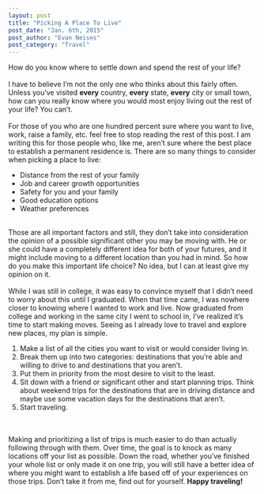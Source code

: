 ```yaml
---
layout: post
title: "Picking A Place To Live"
post_date: "Jan. 6th, 2015"
post_author: "Evan Neises"
post_category: "Travel"
---
```


How do you know where to settle down and spend the rest of your life?
<br><br><!--endpreview-->
	I have to believe I’m not the only one who thinks about this fairly often. Unless you’ve visited <b>every</b> country, <b>every</b> state, <b>every</b> city or small town, how can you really know where you would most enjoy living out the rest of your life? You can’t. 
<br><br>
	For those of you who are one hundred percent sure where you want to live, work, raise a family, etc. feel free to stop reading the rest of this post. I am writing this for those people who, like me, aren’t sure where the best place to establish a permanent residence is. There are so many things to consider when picking a place to live: <br>
<ul>
	<li>Distance from the rest of your family</li>
	<li>Job and career growth opportunities</li>
<li>Safety for you and your family</li>
<li>Good education options</li>
<li>Weather preferences</li>
</ul><br>
Those are all important factors and still, they don’t take into consideration the opinion of a possible significant other you may be moving with. He or she could have a completely different idea for both of your futures, and it might include moving to a different location than you had in mind. So how do you make this important life choice? No idea, but I can at least give my opinion on it. 
<br><br>
	While I was still in college, it was easy to convince myself that I didn’t need to worry about this until I graduated. When that time came, I was nowhere closer to knowing where I wanted to work and live. Now graduated from college and working in the same city I went to school in, I’ve realized it’s time to start making moves. Seeing as I already love to travel and explore new places, my plan is simple. <br>
<ol>
	<li> Make a list of all the cities you want to visit or would consider living in.</li>
<li> Break them up into two categories: destinations that you’re able and willing to drive to and destinations that you aren’t.</li>
<li> Put them in priority from the most desire to visit to the least.</li>
<li> Sit down with a friend or significant other and start planning trips. Think about weekend trips for the destinations that are in driving distance and maybe use some vacation days for the destinations that aren’t.</li>
<li> Start traveling.</li>
</ol><br><br>
Making and prioritizing a list of trips is much easier to do than actually following through with them. Over time, the goal is to knock as many locations off your list as possible. Down the road, whether you’ve finished your whole list or only made it on one trip, you will still have a better idea of where you might want to establish a life based off of your experiences on those trips. Don’t take it from me, find out for yourself. <b>Happy traveling!</b> 
